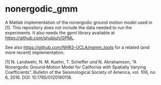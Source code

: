 # nonergodic_gmm
 
A Matlab implementation of the nonergodic ground motion model used in [1]. This repository does not include the data needed to run the experiments. It also needs the gpml library available at https://github.com/shubiuh/GPML.

See also https://github.com/NHR3-UCLA/ngmm_tools for a related (and more recent) implementation. 

[1] N. Landwehr, N. M. Kuehn, T. Scheffer und N. Abrahamson, “A Nonergodic Ground‐Motion Model for California with Spatially Varying Coefficients”. Bulletin of the Seismological Society of America, vol. 106, no. 6, 2016. DOI: 10.1785/0120160118.
